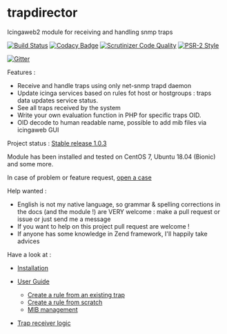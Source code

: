 # trapdirector
Icingaweb2 module for receiving and handling snmp traps

[![Build Status](https://travis-ci.org/patrickpr/trapdirector.svg?branch=master)](https://travis-ci.org/patrickpr/trapdirector) [![Codacy Badge](https://api.codacy.com/project/badge/Grade/cc87e39440bc434bb5724bece6b5fcbc)](https://www.codacy.com/manual/patrick_34/trapdirector?utm_source=github.com&amp;utm_medium=referral&amp;utm_content=patrickpr/trapdirector&amp;utm_campaign=Badge_Grade) [![Scrutinizer Code Quality](https://scrutinizer-ci.com/g/patrickpr/trapdirector/badges/quality-score.png?b=master)](https://scrutinizer-ci.com/g/patrickpr/trapdirector/?branch=master) [![PSR-2 Style](https://github.styleci.io/repos/164436083/shield)](https://github.styleci.io/repos/164436083)

[![Gitter](https://badges.gitter.im/trapdirector/community.svg)](https://gitter.im/trapdirector/community?utm_source=badge&utm_medium=badge&utm_campaign=pr-badge) 

Features : 

-  Receive and handle traps using only net-snmp trapd daemon
-  Update icinga services based on rules fot host or hostgroups : traps data updates service status.
-  See all traps received by the system
-  Write your own evaluation function in PHP for specific traps OID.
-  OID decode to human readable name, possible to add mib files via icingaweb GUI

Project status : [Stable release 1.0.3](https://github.com/patrickpr/trapdirector/releases)

Module has been installed and tested on CentOS 7, Ubuntu 18.04 (Bionic) and some more.

In case of problem or feature request, [open a case](https://github.com/patrickpr/trapdirector/issues/new/choose)

Help wanted : 

-  English is not my native language, so grammar & spelling corrections in the docs (and the module !) are VERY welcome : make a pull request or issue or just send me a message
-  If you want to help on this project pull request are welcome !
-  If anyone has some knowledge in Zend framework, I'll happily take advices 

Have a look at : 

-  [Installation](docs/01-install.md)

-  [User Guide](docs/02-userguide.md)
	-  [Create a rule from an existing trap](docs/05-traps.md)
	-  [Create a rule from scratch](docs/10-createrule.md)
	-  [MIB management](docs/15-mib.md)

-  [Trap receiver logic](docs/20-receiver-logic.md)
